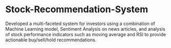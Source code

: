 # Stock-Recommendation-System
Developed a multi-faceted system for investors using a combination of Machine Learning model, Sentiment Analysis on news articles, and analysis of stock performance indicators such as moving average and RSI to provide actionable buy/sell/hold recommendations.
